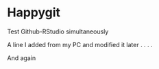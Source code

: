 # Happygit
Test Github-RStudio simultaneously

A line I added from my PC and modified it later
.
.
.
.

And again